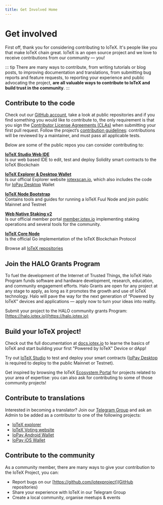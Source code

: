 ```yaml
---
title: Get Involved Home
---
```


# Get involved

First off, thank you for considering contributing to IoTeX. It's people like you that make IoTeX chain great. IoTeX is an open source project and we love to receive contributions from our community — you!

::: tip
There are many ways to contribute, from writing tutorials or blog posts, to improving documentation and translations, from submitting bug reports and feature requests, to reporting your experience and public advocating the project, **are all valuable ways to contribute to IoTeX and build trust in the community**.
:::

## Contribute to the code

Check out our [GitHub account](https://github.com/iotexproject), take a look at public repositories and if you find something you would like to contribute to, the only requirement is that you sign the [Contributor License Agreements (CLAs)](https://cla-assistant.io/iotexproject/iotex-core) when submitting your first pull request. Follow the project’s [contribution guidelines](https://github.com/iotexproject/iotex-core/wiki/Contributor-Guide): contributions will be reviewed by a maintainer, and must pass all applicable tests.

Below are some of the public repos you can consider contributing to:

[**IoTeX Studio Web IDE**](https://github.com/iotexproject/iotex-studio)<br>
Is our web based IDE to edit, test and deploy Solidity smart contracts to the IoTeX Blockchain

[**IoTeX Explorer & Desktop Wallet**](https://github.com/iotexproject/iotex-explorer)<br>
Is our official Explorer website [iotexscan.io](https://iotexscan.io), which also includes the code for [IoPay Desktop](https://iopay.iotex.io) Wallet

[**IoTeX Node Bootstrap**](https://github.com/iotexproject/iotex-bootstrap)<br>
Contains tools and guides for running a IoTeX Fuul Node and join public Mainnet and Testnet

[**Web Native Staking v2**](https://github.com/iotexproject/web-native-staking-v2)<br>
Is our official member portal [member.iotex.io](https://member.iotex.io) implementing staking operations and several tools for the community.

[**IoTeX Core Node**](https://github.com/iotexproject/iotex-core)<br>
Is the official Go implementation of the IoTeX Blockchain Protocol

Browse all [IoTeX repositories](https://github.com/iotexproject)

## Join the HALO Grants Program

To fuel the development of the Internet of Trusted Things, the IoTeX Halo Program funds software and hardware development, research, education, and community engagement efforts.
Halo Grants are open for any project at any stage to apply, as long as it promotes the growth and use of IoTeX technology. Halo will pave the way for the next generation of “Powered by IoTeX” devices and applications — apply now to turn your ideas into reality.

Submit your project to the HALO community grants Program: [https://halo.iotex.io](https://halo.iotex.io)

## Build your IoTeX project!

Check out the full documentation at [docs.iotex.io](/) to learne the basics of IoTeX and start building your first "Powered by IoTeX" Device or dApp!

Try out [IoTeX Studio](https://ide.iotex.io) to test and deploy your smart contracts ([IoPay Desktop](https://iopay.iotex.io) is required to deploy to the public Mainnet or Testnet).

Get inspired by browsing the IoTeX [Ecosystem Portal]() for projects related to your area of expertise: you can also ask for contributing to some of those community projects!

## Contribute to translations

Interested in becoming a translator? Join our [Telegram Group](http://t.me/iotexgroup) and ask an Admin to be added as a contributor to one of the following projects:

- [IoTeX explorer](https://lokalise.co/public/903185115c91ceff0cb2a0.70666943/)
- [IoTeX Voting website](https://lokalise.co/public/659860825c9c87468b0f33.67864697/)
- [IoPay Android Wallet](https://app.lokalise.com/project/455792895d30978b9dfb40.72072048/)
- [IoPay iOS Wallet](https://app.lokalise.com/project/284176515f2a51e88c5332.48789259/)

## Contribute to the community

As a community member, there are many ways to give your contribution to the IoTeX Project, you can:

- Report bugs on our [https://github.com/iotexproject](GitHub repositories)
- Share your experience with IoTeX in our Telegram Group
- Create a local community, organise meetups & events
